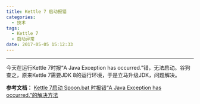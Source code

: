 ```yaml
---
title: Kettle 7 启动报错
categories:
  - 技术
tags:
  - Kettle 7
  - 启动异常
date: 2017-05-05 15:12:33
---
```


---
今天在运行Kettle 7时报“A Java Exception has occurred.”错，无法启动。谷狗查之，原来Kettle 7需要JDK 8的运行环境，于是立马升级JDK，问题解决。

**参考文档：**
[Kettle 7启动 Spoon.bat 时报错“A Java Exception has occurred.”的解决方法
](http://7156680.blog.51cto.com/7146680/1902210)
